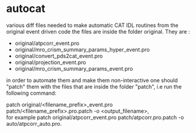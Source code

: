 autocat
=======

various diff files needed to make automatic CAT IDL routines from the original event driven code
the files are inside the folder original. They are :	

* original/atpcorr_event.pro				
* original/mro_crism_summary_params_hyper_event.pro
* original/convert_pds2cat_event.pro			
* original/projection_event.pro		
* original/mro_crism_summary_params_event.pro	


in order to automate them and make them non-interactive one should "patch" them with the files 
that are inside the folder "patch", i.e run the following command:    	

patch original/\<filename_prefix\>_event.pro patch/\<filename_prefix\>.pro.patch -o \<output_filename\>,    
for example patch original/atpcorr_event.pro patch/atpcorr.pro.patch -o auto/atpcorr_auto.pro.

